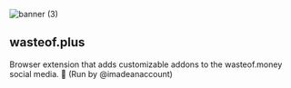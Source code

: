 ![banner (3)](https://github.com/wasteofplus/.github/assets/138229538/75f57c30-91eb-4d03-9754-9f8330dd25a4)
## wasteof.plus

Browser extension that adds customizable addons to the wasteof.money social media. 🌠 (Run by @imadeanaccount)

